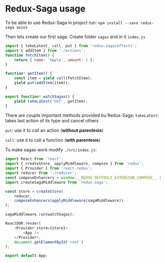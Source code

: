 # Redux-Saga usage

To be able to use Redux-Saga in project run:
`npm install --save redux-saga axios`

Then lets create our first saga. Create folder `sagas` and in it `index.js`

```js
import { takeLatest, call, put } from 'redux-saga/effects';
import { addItem } from './actions';
function fetchItem() {
    return { name: 'Apple', amount: 1 };
}

function* getItem() {
    const item = yield call(fetchItem);
    yield put(addItem(item));
}

export function* watchSagas() {
    yield takeLatest('GET', getItem);
}
```

There are couple important methods provided bu Redux-Saga:
`takeLatest`: takes last action of its type and cancel others

`put`: use it to call an action (**without parentesis**)

`call`: use it to call a function (**with parentesis**)

To make sagas work modify `./src/index.js`:

```js
import React from 'react';
import { createStore, applyMiddleware, compose } from 'redux';
import { Provider } from 'react-redux';
import reducer from './reducer';
const composeEnhancers = window.__REDUX_DEVTOOLS_EXTENSION_COMPOSE__ || compose;
import createSagaMiddleware from 'redux-saga';

const store = createStore(
    reducer,
    composeEnhancers(applyMiddleware(sagaMiddleware))
);

sagaMiddleware.run(watchSagas);

ReactDOM.render(
    <Provider store={store}>
        <App />
    </Provider>,
    document.getElementById('root')
);

export default App;
```
